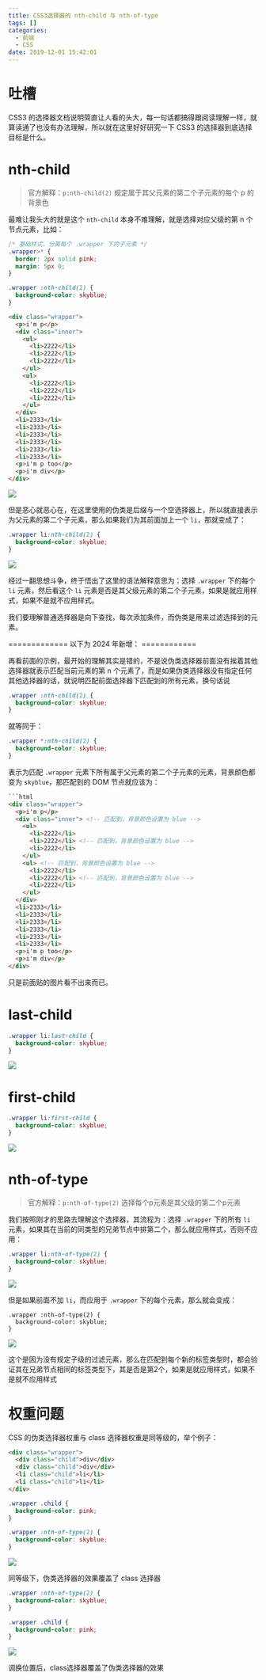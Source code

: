 ```yaml
---
title: CSS3选择器的 nth-child 与 nth-of-type
tags: []
categories:
  - 前端
  - CSS
date: 2019-12-01 15:42:01
---
```


# 吐槽

CSS3 的选择器文档说明简直让人看的头大，每一句话都搞得跟阅读理解一样，就算读通了也没有办法理解，所以就在这里好好研究一下 CSS3 的选择器到底选择目标是什么。

# nth-child

> 官方解释：`p:nth-child(2)` 规定属于其父元素的第二个子元素的每个 p 的背景色

最难让我头大的就是这个 `nth-child` 本身不难理解，就是选择对应父级的第 n 个节点元素，比如：

```css
/* 基础样式，分离每个 .wrapper 下的子元素 */
.wrapper>* {
  border: 2px solid pink;
  margin: 5px 0;
}

.wrapper :nth-child(2) {
  background-color: skyblue;
}
```

```html
<div class="wrapper">
  <p>i'm p</p>
  <div class="inner">
    <ul>
      <li>2222</li>
      <li>2222</li>
      <li>2222</li>
    </ul>
    <ul>
      <li>2222</li>
      <li>2222</li>
      <li>2222</li>
    </ul>
  </div>
  <li>2333</li>
  <li>2333</li>
  <li>2333</li>
  <li>2333</li>
  <li>2333</li>
  <li>2333</li>
  <p>i'm p too</p>
  <p>i'm div</p>
</div>
```

![](https://i.loli.net/2019/12/01/EnRM6Q5wbmPZUxN.png)

但是恶心就恶心在，在这里使用的伪类是后缀与一个空选择器上，所以就直接表示为父元素的第二个子元素，那么如果我们为其前面加上一个 `li`，那就变成了：

```css
.wrapper li:nth-child(2) {
  background-color: skyblue;
}
```

![](https://i.loli.net/2019/12/01/7IGbWzC2lrFAt8y.png)

经过一翻思想斗争，终于悟出了这里的语法解释意思为：选择 `.wrapper` 下的每个 `li` 元素，然后看这个 `li` 元素是否是其父级元素的第二个子元素，如果是就应用样式，如果不是就不应用样式。

我们要理解普通选择器是向下查找，每次添加条件，而伪类是用来过滤选择到的元素。

============= 以下为 2024 年新增： ============

再看前面的示例，最开始的理解其实是错的，不是说伪类选择器前面没有挨着其他选择器就表示匹配当前元素的第 n 个元素了，而是如果伪类选择器没有指定任何其他选择器的话，就说明匹配前面选择器下匹配到的所有元素，换句话说

```css
.wrapper :nth-child(2) {
  background-color: skyblue;
}
```

就等同于：

```css
.wrapper *:nth-child(2) {
  background-color: skyblue;
}
```

表示为匹配 `.wrapper` 元素下所有属于父元素的第二个子元素的元素，背景颜色都变为 `skyblue`，那匹配到的 DOM 节点就应该为：

```html
```html
<div class="wrapper">
  <p>i'm p</p>
  <div class="inner"> <!-- 匹配到，背景颜色设置为 blue -->
    <ul>
      <li>2222</li>
      <li>2222</li> <!-- 匹配到，背景颜色设置为 blue -->
      <li>2222</li>
    </ul>
    <ul> <!-- 匹配到，背景颜色设置为 blue -->
      <li>2222</li>
      <li>2222</li> <!-- 匹配到，背景颜色设置为 blue -->
      <li>2222</li>
    </ul>
  </div>
  <li>2333</li>
  <li>2333</li>
  <li>2333</li>
  <li>2333</li>
  <li>2333</li>
  <li>2333</li>
  <p>i'm p too</p>
  <p>i'm div</p>
</div>
```

只是前面贴的图片看不出来而已。

# last-child

```css
.wrapper li:last-child {
  background-color: skyblue;
}
```

![](https://i.loli.net/2019/12/01/OUkoEIPAaRQ4tKY.png)

# first-child

```css
.wrapper li:first-child {
  background-color: skyblue;
}
```

![](https://i.loli.net/2019/12/01/76jk8dcLsuUGbtE.png)

# nth-of-type

> 官方解释：`p:nth-of-type(2)` 选择每个p元素是其父级的第二个p元素	

我们按照刚才的思路去理解这个选择器，其流程为：选择 `.wrapper` 下的所有 `li` 元素，如果其在当前的同类型的兄弟节点中排第二个，那么就应用样式，否则不应用：

```css
.wrapper li:nth-of-type(2) {
  background-color: skyblue;
}
```

![](https://i.loli.net/2019/12/01/UfrIEFSnvN2Vt4y.png)

但是如果前面不加 `li`，而应用于 `.wrapper` 下的每个元素，那么就会变成：

```
.wrapper :nth-of-type(2) {
  background-color: skyblue;
}
```

![](https://i.loli.net/2019/12/01/N2QHjxTtnbIXf9i.png)

这个是因为没有规定子级的过滤元素，那么在匹配到每个新的标签类型时，都会验证其在兄弟节点相同的标签类型下，其是否是第2个，如果是就应用样式，如果不是就不应用样式

# 权重问题

CSS 的伪类选择器权重与 class 选择器权重是同等级的，举个例子：

```html
<div class="wrapper">
  <div class="child">div</div>
  <div class="child">div</div>
  <li class="child">li</li>
  <li class="child">li</li>
</div>
```

```css
.wrapper .child {
  background-color: pink;
}

.wrapper :nth-of-type(2) {
  background-color: skyblue;
}
```

![](https://i.loli.net/2019/12/01/lSwPCH1p6BkLaxQ.png)

同等级下，伪类选择器的效果覆盖了 class 选择器

```css
.wrapper :nth-of-type(2) {
  background-color: skyblue;
}

.wrapper .child {
  background-color: pink;
}
```

![](https://i.loli.net/2019/12/01/9TGyMjkSzHsgulq.png)

调换位置后，class选择器覆盖了伪类选择器的效果